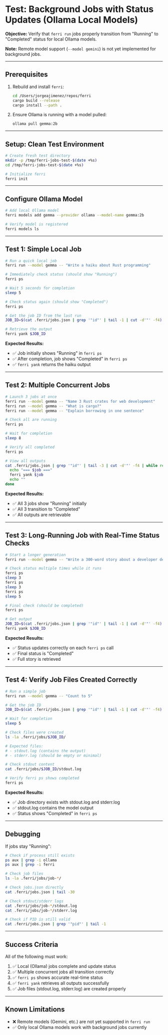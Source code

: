 # Test: Background Jobs with Status Updates (Ollama Local Models)

**Objective:** Verify that `ferri run` jobs properly transition from "Running" to "Completed" status for local Ollama models.

**Note:** Remote model support (`--model gemini`) is not yet implemented for background jobs.

---

## Prerequisites

1. Rebuild and install `ferri`:
   ```bash
   cd /Users/jorgeajimenez/repos/ferri
   cargo build --release
   cargo install --path .
   ```

2. Ensure Ollama is running with a model pulled:
   ```bash
   ollama pull gemma:2b
   ```

---

## Setup: Clean Test Environment

```bash
# Create fresh test directory
mkdir -p /tmp/ferri-jobs-test-$(date +%s)
cd /tmp/ferri-jobs-test-$(date +%s)

# Initialize ferri
ferri init
```

---

## Configure Ollama Model

```bash
# Add local Ollama model
ferri models add gemma --provider ollama --model-name gemma:2b

# Verify model is registered
ferri models ls
```

---

## Test 1: Simple Local Job

```bash
# Run a quick local job
ferri run --model gemma -- "Write a haiku about Rust programming"

# Immediately check status (should show "Running")
ferri ps

# Wait 5 seconds for completion
sleep 5

# Check status again (should show "Completed")
ferri ps

# Get the job ID from the last run
JOB_ID=$(cat .ferri/jobs.json | grep '"id"' | tail -1 | cut -d'"' -f4)

# Retrieve the output
ferri yank $JOB_ID
```

**Expected Results:**
- ✅ Job initially shows "Running" in `ferri ps`
- ✅ After completion, job shows "Completed" in `ferri ps`
- ✅ `ferri yank` returns the haiku output

---

## Test 2: Multiple Concurrent Jobs

```bash
# Launch 3 jobs at once
ferri run --model gemma -- "Name 3 Rust crates for web development"
ferri run --model gemma -- "What is cargo?"
ferri run --model gemma -- "Explain borrowing in one sentence"

# Check all are running
ferri ps

# Wait for completion
sleep 8

# Verify all completed
ferri ps

# View all outputs
cat .ferri/jobs.json | grep '"id"' | tail -3 | cut -d'"' -f4 | while read job; do
  echo "=== $job ==="
  ferri yank $job
  echo ""
done
```

**Expected Results:**
- ✅ All 3 jobs show "Running" initially
- ✅ All 3 transition to "Completed"
- ✅ All outputs are retrievable

---

## Test 3: Long-Running Job with Real-Time Status Checks

```bash
# Start a longer generation
ferri run --model gemma -- "Write a 300-word story about a developer debugging code at 3am"

# Check status multiple times while it runs
ferri ps
sleep 3
ferri ps
sleep 3
ferri ps
sleep 5

# Final check (should be completed)
ferri ps

# Get output
JOB_ID=$(cat .ferri/jobs.json | grep '"id"' | tail -1 | cut -d'"' -f4)
ferri yank $JOB_ID
```

**Expected Results:**
- ✅ Status updates correctly on each `ferri ps` call
- ✅ Final status is "Completed"
- ✅ Full story is retrieved

---

## Test 4: Verify Job Files Created Correctly

```bash
# Run a simple job
ferri run --model gemma -- "Count to 5"

# Get the job ID
JOB_ID=$(cat .ferri/jobs.json | grep '"id"' | tail -1 | cut -d'"' -f4)

# Wait for completion
sleep 5

# Check files were created
ls -la .ferri/jobs/$JOB_ID/

# Expected files:
# - stdout.log (contains the output)
# - stderr.log (should be empty or minimal)

# Check stdout content
cat .ferri/jobs/$JOB_ID/stdout.log

# Verify ferri ps shows completed
ferri ps
```

**Expected Results:**
- ✅ Job directory exists with stdout.log and stderr.log
- ✅ stdout.log contains the model output
- ✅ Status shows "Completed" in `ferri ps`

---

## Debugging

If jobs stay "Running":

```bash
# Check if process still exists
ps aux | grep -i ollama
ps aux | grep -i ferri

# Check job files
ls -la .ferri/jobs/job-*/

# Check jobs.json directly
cat .ferri/jobs.json | tail -30

# Check stdout/stderr logs
cat .ferri/jobs/job-*/stdout.log
cat .ferri/jobs/job-*/stderr.log

# Check if PID is still valid
cat .ferri/jobs.json | grep '"pid"' | tail -1
```

---

## Success Criteria

All of the following must work:

1. ✅ Local (Ollama) jobs complete and update status
2. ✅ Multiple concurrent jobs all transition correctly
3. ✅ `ferri ps` shows accurate real-time status
4. ✅ `ferri yank` retrieves all outputs successfully
5. ✅ Job files (stdout.log, stderr.log) are created properly

---

## Known Limitations

- ❌ Remote models (Gemini, etc.) are not yet supported in `ferri run`
- ✅ Only local Ollama models work with background jobs currently
